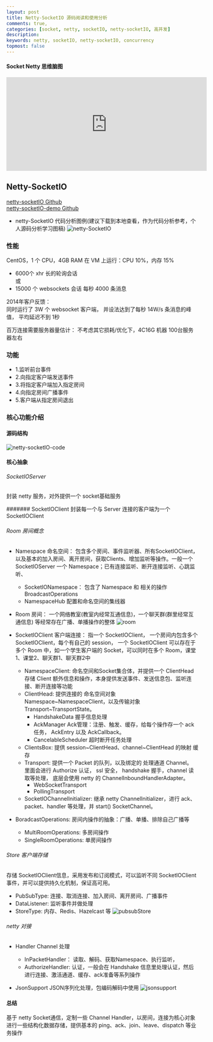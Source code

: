 ```yaml
---
layout: post
title: Netty-SocketIO 源码阅读和使用分析
comments: true,
categories: [socket, netty, socketIO, netty-socketIO, 高并发]
description: 
keywords: netty, socketIO, netty-socketIO, concurrency
topmost: false
---
```


#### Socket Netty 思维脑图
<iframe id="embed_dom" name="embed_dom" frameborder="0" style="display:block;width:525px; height:245px;" src="https://www.processon.com/embed/61d9967ae0b34d1be7e3bb31"></iframe>

## Netty-SocketIO 
[netty-socketIO Github](https://github.com/mrniko/netty-socketio)  
[netty-socketIO-demo Github](https://github.com/mrniko/netty-socketio-demo)

- netty-SocketIO 代码分析图例(建议下载到本地查看，作为代码分析参考，个人源码分析学习图稿)
![netty-SocketIO](/images/posts/socket/nettySocketIO.png)

### 性能
CentOS，1 个 CPU，4GB RAM 在 VM 上运行：CPU 10%，内存 15%  
- 6000个 xhr 长的轮询会话   
或   
- 15000 个 websockets 会话
每秒 4000 条消息

2014年客户反馈：  
	同时运行了 3W 个 websocket 客户端，
	并设法达到了每秒 14W/s 条消息的峰值，
平均延迟不到 1秒

百万连接需要服务器量估计： 不考虑其它损耗/优化下，4C16G 机器 100台服务器左右

### 功能
- 1.监听前台事件
- 2.向指定客户端发送事件
- 3.将指定客户端加入指定房间 
- 4.向指定房间广播事件
- 5.客户端从指定房间退出

### 核心功能介绍

#### 源码结构
![netty-socketIO-code](/images/posts/socket/netty-socketIO-code.png)

#### 核心抽象

###### SocketIOServer
封装 netty 服务，对外提供一个 socket基础服务

####### SocketIOClient
封装每一个与 Server 连接的客户端为一个 SocketIOClient 

###### Room 房间概念
- Namespace 命名空间： 包含多个房间、事件监听器、所有SocketIOClient， 以及基本的加入房间、离开房间，获取Clients、增加监听等操作。一般一个 SocketIOServer 一个 Namespace；已有连接监听、断开连接监听、心跳监听、
  - SocketIONamespace： 包含了 Namespace 和 相关的操作 BroadcastOperations
  - NamespaceHub 配置和命名空间的集线器

- Room 房间： 一个网络教室(教室内经常互通信息)，一个聊天群(群里经常互通信息) 等经常存在广播、单播操作的整体
![room](/images/posts/socket/room.png)

- SocketIOClient 客户端连接： 指一个 SocketIOClient， 一个房间内包含多个 SocketIOClient，每个有自己的 session，
一个 SocketIOClient 可以存在于多个 Room 中，如一个学生客户端的 Socket，可以同时在多个 Room，课堂1、课堂2、聊天群1、聊天群2中
  - NamespaceClient: 命名空间和Socket集合体，并提供一个 ClientHead 存储 Client 额外信息和操作，本身提供发送事件、发送信息包、监听连接、断开连接等功能
  - ClientHead: 提供连接的 命名空间对象 Namespace~NamespaceClient，以及传输对象 Transport~TransportState。
    - HandshakeData 握手信息处理
    - AckManager Ack管理：注册、触发、缓存，给每个操作存一个 ack 任务， AckEntry 以及 AckCallback。
    - CancelableScheduler 超时断开任务处理
  - ClientsBox: 提供 session~ClientHead、channel~ClientHead 的映射 缓存
  - Transport: 提供一个 Packet 的队列，以及绑定的 处理通道 Channel。
  里面会进行 Authorize 认证， ssl 安全， handshake 握手，channel 读取等处理， 底层会使用 netty 的 ChannelInboundHandlerAdapter。
    - WebSocketTransport
    - PollingTransport  
  - SocketIOChannelInitializer: 继承 netty ChannelInitializer，进行 ack、packet、handler 等处理，并 start() SocketChannel。
  
- BoradcastOperations: 房间内操作的抽象：广播、单播、排除自己广播等
  - MultiRoomOperations: 多房间操作
  - SingleRoomOperations: 单房间操作

###### Store 客户端存储
存储 SocketIOClient信息，采用发布和订阅模式，可以监听不同 SocketIOClient 事件，并可以提供持久化机制，保证高可用。
  - PubSubType: 连接、取消连接、加入房间、离开房间、广播事件
  - DataListener: 监听事件并做处理 
  - StoreType: 内存、Redis、Hazelcast 等
![pubsubStore](/images/posts/socket/pubsubStore.png)

###### netty 对接
- Handler Channel 处理
  - InPacketHandler： 读取、解码、获取Namespace、执行监听，
  - AuthorizeHandler: 认证，一般会在 Handshake 信息里处理认证，然后进行连接、激活通道、缓存、ack准备等系列操作

- JsonSupport JSON序列化处理，包编码解码中使用
![jsonsupport](/images/posts/socket/jsonsupport.png)


#### 总结
基于 netty Socket通信，定制一些 Channel Handler，以房间，连接为核心对象进行一些结构化数据存储，提供基本的 ping、ack、join、leave、dispatch 等业务操作


















































